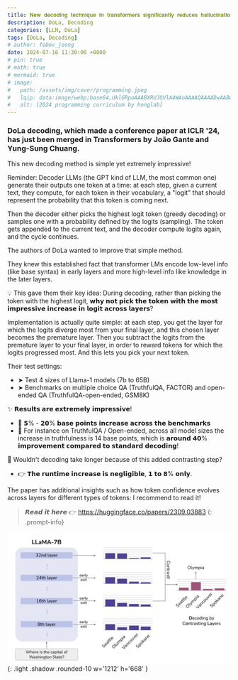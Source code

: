 ```yaml
---
title: 𝐍𝐞𝐰 𝐝𝐞𝐜𝐨𝐝𝐢𝐧𝐠 𝐭𝐞𝐜𝐡𝐧𝐢𝐪𝐮𝐞 𝐢𝐧 𝐭𝐫𝐚𝐧𝐬𝐟𝐨𝐫𝐦𝐞𝐫𝐬 𝐬𝐢𝐠𝐧𝐢𝐟𝐢𝐜𝐚𝐧𝐭𝐥𝐲 𝐫𝐞𝐝𝐮𝐜𝐞𝐬 𝐡𝐚𝐥𝐥𝐮𝐜𝐢𝐧𝐚𝐭𝐢𝐨𝐧𝐬 👏
description: DoLa, Decoding
categories: [LLM, DoLa]
tags: [DoLa, Decoding]
# author: foDev_jeong
date: 2024-07-16 11:30:00 +0800
# pin: true
# math: true
# mermaid: true
# image:
#   path: /assets/img/cover/programming.jpeg
#   lqip: data:image/webp;base64,UklGRpoAAABXRUJQVlA4WAoAAAAQAAAADwAABwAAQUxQSDIAAAARL0AmbZurmr57yyIiqE8oiG0bejIYEQTgqiDA9vqnsUSI6H+oAERp2HZ65qP/VIAWAFZQOCBCAAAA8AEAnQEqEAAIAAVAfCWkAALp8sF8rgRgAP7o9FDvMCkMde9PK7euH5M1m6VWoDXf2FkP3BqV0ZYbO6NA/VFIAAAA
#   alt: [2024 programming curriculum by honglab]
---
```



### DoLa decoding, which made a conference paper at ICLR '24, has just been merged in Transformers by João Gante and Yung-Sung Chuang.
This new decoding method is simple yet extremely impressive!

Reminder: Decoder LLMs (the GPT kind of LLM, the most common one) generate their outputs one token at a time: at each step, given a current text, they compute, for each token in their vocabulary, a "logit" that should represent the probability that this token is coming next.

Then the decoder either picks the highest logit token (greedy decoding) or samples one with a probability defined by the logits (sampling). The token gets appended to the current text, and the decoder compute logits again, and the cycle continues.

The authors of DoLa wanted to improve that simple method. 

They knew this established fact that transformer LMs encode low-level info (like base syntax) in early layers and more high-level info like knowledge in the later layers.

💡 This gave them their key idea: During decoding, rather than picking the token with the highest logit, 𝘄𝗵𝘆 𝗻𝗼𝘁 𝗽𝗶𝗰𝗸 𝘁𝗵𝗲 𝘁𝗼𝗸𝗲𝗻 𝘄𝗶𝘁𝗵 𝘁𝗵𝗲 𝗺𝗼𝘀𝘁 𝗶𝗺𝗽𝗿𝗲𝘀𝘀𝗶𝘃𝗲 𝗶𝗻𝗰𝗿𝗲𝗮𝘀𝗲 𝗶𝗻 𝗹𝗼𝗴𝗶𝘁 𝗮𝗰𝗿𝗼𝘀𝘀 𝗹𝗮𝘆𝗲𝗿𝘀?

Implementation is actually quite simple: at each step, you get the layer for which the logits diverge most from your final layer, and this chosen layer becomes the premature layer. Then you subtract the logits from the premature layer to your final layer, in order to reward tokens for which the logits progressed most. And this lets you pick your next token.

Their test settings:
- ➤ Test 4 sizes of Llama-1 models (7b to 65B)
- ➤ Benchmarks on multiple choice QA (TruthfulQA, FACTOR) and open-ended QA (TruthfulQA-open-ended, GSM8K)

✨ 𝗥𝗲𝘀𝘂𝗹𝘁𝘀 𝗮𝗿𝗲 𝗲𝘅𝘁𝗿𝗲𝗺𝗲𝗹𝘆 𝗶𝗺𝗽𝗿𝗲𝘀𝘀𝗶𝘃𝗲!
- 🚀 𝟱% - 𝟮𝟬% 𝗯𝗮𝘀𝗲 𝗽𝗼𝗶𝗻𝘁𝘀 𝗶𝗻𝗰𝗿𝗲𝗮𝘀𝗲 𝗮𝗰𝗿𝗼𝘀𝘀 𝘁𝗵𝗲 𝗯𝗲𝗻𝗰𝗵𝗺𝗮𝗿𝗸𝘀
- 🚀 For instance on TruthfulQA / Open-ended, across all model sizes the increase in truthfulness is 14 base points, which is 𝗮𝗿𝗼𝘂𝗻𝗱 𝟰𝟬% 𝗶𝗺𝗽𝗿𝗼𝘃𝗲𝗺𝗲𝗻𝘁 𝗰𝗼𝗺𝗽𝗮𝗿𝗲𝗱 𝘁𝗼 𝘀𝘁𝗮𝗻𝗱𝗮𝗿𝗱 𝗱𝗲𝗰𝗼𝗱𝗶𝗻𝗴!

🤔 Wouldn't decoding take longer because of this added contrasting step?
- 👉 𝗧𝗵𝗲 𝗿𝘂𝗻𝘁𝗶𝗺𝗲 𝗶𝗻𝗰𝗿𝗲𝗮𝘀𝗲 𝗶𝘀 𝗻𝗲𝗴𝗹𝗶𝗴𝗶𝗯𝗹𝗲, 𝟭 𝘁𝗼 𝟴% 𝗼𝗻𝗹𝘆.

The paper has additional insights such as how token confidence evolves across layers for different types of tokens: I recommend to read it!

> 𝙍𝙚𝙖𝙙 𝙞𝙩 𝙝𝙚𝙧𝙚 👉 <https://huggingface.co/papers/2309.03883>
{: .prompt-info}

![ DoLa new Decoding Tech ](/assets/img/llm/DoLa-new-decoding-tech.jpeg){: .light .shadow .rounded-10 w='1212' h='668' }
